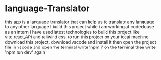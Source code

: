# language-Translator
this app is  a language translator that can help us to translate any language to any other language
I build this project while i am working at codeclouse as an intern
i have used latest technologies to build this project like vite,react,API and tailwind css.
to run this project on your local machine download this project, download vscode and install it then open the project file in vscode and open the terminal write 'npm i' on the terminal then write 'npm run dev' again
